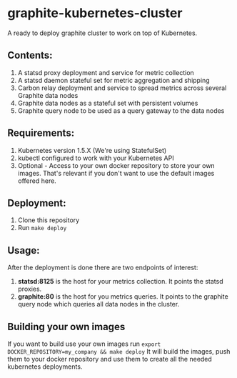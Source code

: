 # graphite-kubernetes-cluster

A ready to deploy graphite cluster to work on top of Kubernetes.

## Contents:
1. A statsd proxy deployment and service for metric collection
2. A statsd daemon stateful set for metric aggregation and shipping
2. Carbon relay deployment and service to spread metrics across several Graphite data nodes
3. Graphite data nodes as a stateful set with persistent volumes
4. Graphite query node to be used as a query gateway to the data nodes

## Requirements:
1. Kubernetes version 1.5.X (We're using StatefulSet)
2. kubectl configured to work with your Kubernetes API
3. Optional - Access to your own docker repository to store your own images. That's relevant if you don't want to use the default images offered here.

## Deployment:
1. Clone this repository
2. Run `make deploy`

## Usage:
After the deployment is done there are two endpoints of interest:

1. **statsd:8125** is the host for your metrics collection. It points the statsd proxies.
2. **graphite:80** is the host for you metrics queries. It points to the graphite query node which queries all data nodes in the cluster.

## Building your own images
If you want to build use your own images run `export DOCKER_REPOSITORY=my_company && make deploy`
It will build the images, push them to your docker repository and use them to create all the needed kubernetes deployments.
